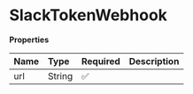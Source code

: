 # SlackTokenWebhook

**Properties**

| Name | Type   | Required | Description |
| :--- | :----- | :------- | :---------- |
| url  | String | ✅       |             |
